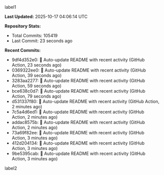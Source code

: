 
label1 
<!-- ACTIVITY_START -->
**Last Updated:** 2025-10-17 04:06:14 UTC

**Repository Stats:**
- Total Commits: 105419
- Last Commit: 23 seconds ago

**Recent Commits:**
- 9df4d352e0: 🤖 Auto-update README with recent activity (GitHub Action, 23 seconds ago)
- 0369322ee0: 🤖 Auto-update README with recent activity (GitHub Action, 39 seconds ago)
- 3283aa2277: 🤖 Auto-update README with recent activity (GitHub Action, 59 seconds ago)
- bce638c0d7: 🤖 Auto-update README with recent activity (GitHub Action, 79 seconds ago)
- d531337f80: 🤖 Auto-update README with recent activity (GitHub Action, 2 minutes ago)
- 7c5a4d6ed1: 🤖 Auto-update README with recent activity (GitHub Action, 2 minutes ago)
- addac8575b: 🤖 Auto-update README with recent activity (GitHub Action, 2 minutes ago)
- 73a69f82ee: 🤖 Auto-update README with recent activity (GitHub Action, 3 minutes ago)
- 412d204134: 🤖 Auto-update README with recent activity (GitHub Action, 3 minutes ago)
- 9be5395cab: 🤖 Auto-update README with recent activity (GitHub Action, 3 minutes ago)
<!-- ACTIVITY_END -->

label2
